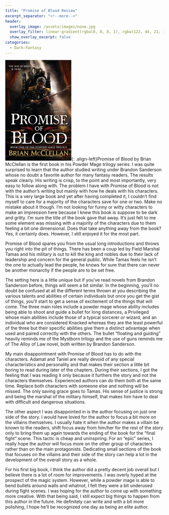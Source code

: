 ```yaml
---
title: "Promise of Blood Review"
excerpt_separator: "<!--more-->"
header:
  overlay_image: /assets/images/none.jpg
  overlay_filter: linear-gradient(rgba(8, 8, 8, 1), rgba(122, 44, 21, 1))
  show_overlay_excerpt: false
categories:
  - Dark-Fantasy
---
```

![promise-of-blood-cover](/assets/images/promise-of-blood.jpg){: .align-left}Promise of Blood by Brian McClellan is the first book in his Powder Mage trilogy series. I was quite surprised to learn that the author studied writing under Brandon Sanderson whose no doubt a favorite author for many fantasy readers. The results speak clearly. His writing is crisp, to the point and most importantly, very easy to follow along with. The problem I have with Promise of Blood is not with the author’s writing but mainly with how he deals with his characters. This is a very large book and yet after having completed it, I couldn’t find myself to care for a majority of the characters save for one or two. Make no mistake about it though. I’m not looking for funny or witty characters to make an impression here because I knew this book is suppose to be dark and gritty. I’m sure the title of the book gave that away. It’s just felt to me some element was missing with a majority of the characters due to them feeling a bit one dimensional. Does that take anything away from the book? Yes, it certainly does. However, I still enjoyed it for the most part.

Promise of Blood spares you from the usual long introductions and throws you right into the pit of things. There has been a coup led by Field Marshal Tamas and his military is out to kill the king and nobles due to their lack of leadership and concern for the general public. While Tamas feels he isn’t the one to actually lead the people, he knows for sure that there can never be another monarchy if the people are to be set free.

The setting here is a little unique but if you’ve read novels from Brandon Sanderson before, things will seem a bit similar. In the beginning, you’ll no doubt be confused at all the different terms thrown at you describing the various talents and abilities of certain individuals but once you get the gist of things, you’ll start to get a sense of excitement of the things that will come. The three main roles include a powder mage whose ability includes being able to shoot and guide a bullet for long distances, a Privileged whose main abilities include those of a typical sorcerer or wizard, and an individual who are considered Knacked whereas they are the least powerful of the three but their specific abilities give them a distinct advantage when used and paired correctly with the others. The bullet “floating and guiding” heavily reminds me of the Mystborn trilogy and the use of guns reminds me of The Alloy of Law novel, both written by Brandon Sanderson.

My main disappointment with Promise of Blood has to do with the characters. Adamat and Taniel are really devoid of any special characteristics and personality and that makes their section a little bit boring to read during later of the chapters. During their sections, I got the feeling that I was reading it only because it furthers the story and not the characters themselves. Experienced authors can do them both at the same time. Replace both characters with someone else and nothing will be missed. The only saving grace goes to Tamas. His sense of justice is strong and being the marshal of the military himself, that makes him have to deal with difficult and dangerous situations.

The other aspect I was disappointed in is the author focusing on just one side of the story. I would have loved for the author to focus a bit more on the villains themselves. I usually hate it when the author makes a villain be known to the readers, shift focus away from him/her for the rest of the story only to bring them up again towards the ending of the book for the “final fight” scene. This tactic is cheap and uninspiring. For an “epic” series, I really hope the author will focus more on the other group of characters rather than on the main protagonists. Dedicating small sections of the book that focuses on the villains and  their side of the story can help a lot in the development of the overall story as a whole.

For his first big book, I think the author did a pretty decent job overall but I believe there is a lot of room for improvements. I was overly hyped at the prospect of the magic system. However, while a powder mage is able to bend bullets around walls and whatnot, I felt they were a bit underused during fight scenes. I was hoping for the author to come up with something more creative. With that being said, I still expect big things to happen from this author in the future. He definitely can write and with a bit more polishing, I hope he’ll be recognized one day as being an elite author.